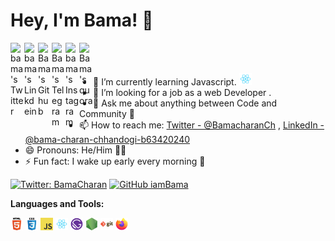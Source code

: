 # Hey, I'm Bama! 🐥
<a href="https://twitter.com/BamacharanCh">
  <img align="left" alt="bama's Twitter" width="22px" src="https://cdn.jsdelivr.net/npm/simple-icons@v3/icons/twitter.svg" />
</a>
<a href="https://www.linkedin.com/in/bama-charan-chhandogi-b63420240/">
  <img align="left" alt="bama's Linkdein" width="22px" src="https://cdn.jsdelivr.net/npm/simple-icons@v3/icons/linkedin.svg" />
</a>
<a hreh="https://github.com/Bamacharan">
  <img align="left" alt="Bama's Github" width="22px" src="https://cdn.jsdelivr.net/npm/simple-icons@v3/icons/github.svg" />
</a>
<a href="https://t.me/Bamacharanchh">
  <img align="left" alt="Bama's Telegram" width="22px" src="https://cdn.jsdelivr.net/npm/simple-icons@v3/icons/telegram.svg" />
</a>
<a href="https://www.instagram.com/loving_python/">
  <img align="left" alt="bama's Instagram" width="22px" src="https://cdn.jsdelivr.net/npm/simple-icons@v3/icons/instagram.svg" />
</a>
<a href="https://www.quora.com/profile/Bama-Charan-Chhandogi">
  <img align="left" alt="Bama's quora" width="22px" src="https://cdn.jsdelivr.net/npm/simple-icons@v3/icons/dribbble.svg" />
</a>
<br/>
<br/>
<!-- - 🔭 I’m currently working -->
<!-- - 👯 I’m looking to collaborate on . -->

- 🌱 I’m currently learning Javascript. <code><img height="20" src="https://raw.githubusercontent.com/github/explore/80688e429a7d4ef2fca1e82350fe8e3517d3494d/topics/react/react.png"></code> 
- 🤔 I’m looking for a job as a web Developer .
- 💬 Ask me about anything between Code and Community 💖
- 📫 How to reach me: [Twitter - @BamacharanCh](https://twitter.com/BamacharanCh) , [LinkedIn - @bama-charan-chhandogi-b63420240](https://www.linkedin.com/in/bama-charan-chhandogi-b63420240/)
- 😄 Pronouns: He/Him 💁‍♂️
- ⚡ Fun fact: I wake up early every morning :owl:

[![Twitter: BamaCharan](https://img.shields.io/twitter/follow/kindavishal?style=social)](https://twitter.com/BamacharanCh)
[![GitHub iamBama](https://img.shields.io/github/followers/BamaCharan?label=follow&style=social)](https://github.com/Bamacharan)

**Languages and Tools:**  

<code><img height="20" src="https://raw.githubusercontent.com/github/explore/80688e429a7d4ef2fca1e82350fe8e3517d3494d/topics/html/html.png"></code>
<code><img height="20" src="https://raw.githubusercontent.com/github/explore/80688e429a7d4ef2fca1e82350fe8e3517d3494d/topics/css/css.png"></code>
<code><img height="20" src="https://raw.githubusercontent.com/github/explore/80688e429a7d4ef2fca1e82350fe8e3517d3494d/topics/javascript/javascript.png"></code>
<code><img height="20" src="https://raw.githubusercontent.com/github/explore/80688e429a7d4ef2fca1e82350fe8e3517d3494d/topics/react/react.png"></code>
<code><img height="20" src="https://raw.githubusercontent.com/github/explore/e94815998e4e0713912fed477a1f346ec04c3da2/topics/gatsby/gatsby.png"></code>
<code><img height="20" src="https://raw.githubusercontent.com/github/explore/80688e429a7d4ef2fca1e82350fe8e3517d3494d/topics/nodejs/nodejs.png"></code>
<code><img height="20" src="https://raw.githubusercontent.com/github/explore/80688e429a7d4ef2fca1e82350fe8e3517d3494d/topics/git/git.png"></code>
<code><img height="20" src="https://raw.githubusercontent.com/github/explore/728542e0d33f83720614f61923a9cb424264db23/topics/firefox/firefox.png"></code>
